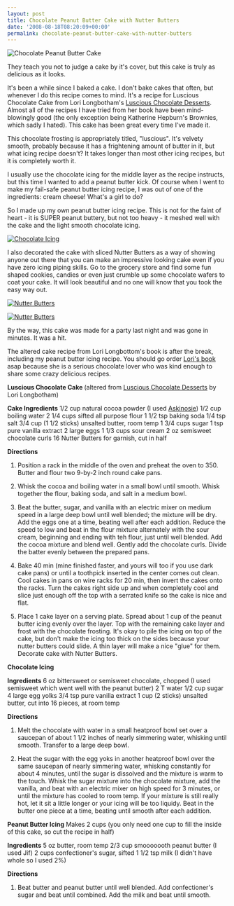 ```yaml
---
layout: post
title: Chocolate Peanut Butter Cake with Nutter Butters
date: '2008-08-18T08:20:09+00:00'
permalink: chocolate-peanut-butter-cake-with-nutter-butters
---
```

<img src="http://farm4.static.flickr.com/3039/2772351598_c51471c577.jpg?v=0" alt="Chocolate Peanut Butter Cake" class="yellowborder" />

They teach you not to judge a cake by it's cover, but this cake is truly as delicious as it looks.

It's been a while since I baked a cake. I don't bake cakes that often, but whenever I do this recipe comes to mind. It's a recipe for Luscious Chocolate Cake from Lori Longbotham's <a href="http://astore.amazon.com/thechocolatpe-20/detail/0811835162/002-0508011-9314438">Luscious Chocolate Desserts</a>. Almost all of the recipes I have tried from her book have been mind-blowingly good (the only exception being Katherine Hepburn's Brownies, which sadly I hated). This cake has been great every time I've made it.

This chocolate frosting is appropriately titled, "luscious". It's velvety smooth, probably because it has a frightening amount of butter in it, but what icing recipe doesn't? It takes longer than most other icing recipes, but it is completely worth it. 

I usually use the chocolate icing for the middle layer as the recipe instructs, but this time I wanted to add a peanut butter kick. Of course when I went to make my fail-safe peanut butter icing recipe, I was out of one of the ingredients: cream cheese! What's a girl to do?

So I made up my own peanut butter icing recipe. This is not for the faint of heart - it is SUPER peanut buttery, but not too heavy - it meshed well with the cake and the light smooth chocolate icing. 

<a href="http://www.flickr.com/photos/kstar810/2771503275/"><img src="http://farm4.static.flickr.com/3279/2771503275_d300f5c8d7.jpg?v=0" alt="Chocolate Icing" /></a>

I also decorated the cake with sliced Nutter Butters as a way of showing anyone out there that you can make an impressive looking cake even if you have zero icing piping skills. Go to the grocery store and find some fun shaped cookies, candies or even just crumble up some chocolate wafers to coat your cake. It will look beautiful and no one will know that you took the easy way out.

<a href="http://www.flickr.com/photos/kstar810/2771502479/"><img src="http://farm4.static.flickr.com/3267/2771502479_1c16e8b15b.jpg?v=0" alt="Nutter Butters" /></a>

<a href="http://www.flickr.com/photos/kstar810/2772343810/"><img src="http://farm4.static.flickr.com/3192/2772343810_c5407fb948.jpg?v=0" alt="Nutter Butters" /></a>

By the way, this cake was made for a party last night and was gone in minutes. It was a hit.

The altered cake recipe from Lori Longbottom's book is after the break, including my peanut butter icing recipe. You should go order <a href="http://astore.amazon.com/thechocolatpe-20/detail/0811835162/002-0508011-9314438">Lori's book</a> asap because she is a serious chocolate lover who was kind enough to share some crazy delicious recipes.

<!--more-->

<strong>Luscious Chocolate Cake </strong>
(altered from <a href="http://astore.amazon.com/thechocolatpe-20/detail/0811835162/002-0508011-9314438">Luscious Chocolate Desserts</a> by Lori Longbotham)

<strong>Cake Ingredients</strong>
1/2 cup natural cocoa powder (I used <a href="http://www.askinosie.com/p-45-single-origin-natural-cocoa-powder.aspx">Askinosie</a>)
1/2 cup boiling water
2 1/4 cups sifted all purpose flour
1 1/2 tsp baking soda
1/4 tsp salt
3/4 cup (1 1/2 sticks) unsalted butter, room temp
1 3/4 cups sugar
1 tsp pure vanilla extract
2 large eggs
1 1/3 cups sour cream
2 oz semisweet chocolate curls
16 Nutter Butters for garnish, cut in half

<strong>Directions</strong>
1. Position a rack in the middle of the oven and preheat the oven to 350. Butter and flour two 9-by-2 inch round cake pans.

2. Whisk the cocoa and boiling water in a small bowl until smooth. Whisk together the flour, baking soda, and salt in a medium bowl.

3. Beat the butter, sugar, and vanilla with an electric mixer on medium speed in a large deep bowl until well blended; the mixture will be dry. Add the eggs one at a time, beating well after each addition. Reduce the speed to low and beat in the flour mixture alternately with the sour cream, beginning and ending with teh flour, just until well blended. Add the cocoa mixture and blend well. Gently add the chocolate curls. Divide the batter evenly between the prepared pans.

4. Bake 40 min (mine finished faster, and yours will too if you use dark cake pans) or until a toothpick inserted in the center comes out clean. Cool cakes in pans on wire racks for 20 min, then invert the cakes onto the racks. Turn the cakes right side up and when completely cool and slice just enough off the top with a serrated knife so the cake is nice and flat.

5. Place 1 cake layer on a serving plate. Spread about 1 cup of the peanut butter icing evenly over the layer. Top with the remaining cake layer and frost with the chocolate frosting. It's okay to pile the icing on top of the cake, but don't make the icing too thick on the sides because your nutter butters could slide. A thin layer will make a nice "glue" for them. Decorate cake with Nutter Butters.

<strong>Chocolate Icing</strong>

<strong>Ingredients</strong>
6 oz bittersweet or semisweet chocolate, chopped (I used semisweet which went well with the peanut butter)
2 T water
1/2 cup sugar
4 large egg yolks
3/4 tsp pure vanilla extract
1 cup (2 sticks) unsalted butter, cut into 16 pieces, at room temp

<strong>Directions</strong>
1. Melt the chocolate with water in a small heatproof bowl set over a saucepan of about 1 1/2 inches of nearly simmering water, whisking until smooth. Transfer to a large deep bowl.

2. Heat the sugar with the egg yoks in another heatproof bowl over the same saucepan of nearly simmering water, whisking constantly for about 4 minutes, until the sugar is dissolved and the mixture is warm to the touch. Whisk the sugar mixture into the chocolate mixture, add the vanilla, and beat with an electric mixer on high speed for 3 minutes, or until the mixture has cooled to room temp. If your mixture is still really hot, let it sit a little longer or your icing will be too liquidy. Beat in the butter one piece at a time, beating until smooth after each addition.

<strong>Peanut Butter Icing</strong>
Makes 2 cups (you only need one cup to fill the inside of this cake, so cut the recipe in half)

<strong>Ingredients</strong>
5 oz butter, room temp
2/3 cup smooooooth peanut butter (I used Jif)
2 cups confectioner's sugar, sifted
1 1/2 tsp milk (I didn't have whole so I used 2%)

<strong>Directions</strong>
1. Beat butter and peanut butter until well blended. Add confectioner's sugar and beat until combined. Add the milk and beat until smooth.
